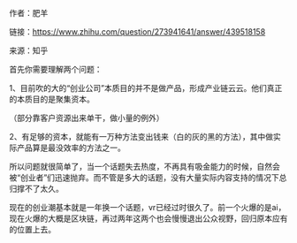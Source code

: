 作者：肥羊

链接：https://www.zhihu.com/question/273941641/answer/439518158

来源：知乎



首先你需要理解两个问题：

1、目前吹的大的“创业公司”本质目的并不是做产品，形成产业链云云。他们真正的本质目的是聚集资本。

（部分靠客户资源出来单干，做小量的例外）

2、有足够的资本，就能有一万种方法变出钱来（白的灰的黑的方法），其中做实际产品算是最没效率的方法之一。

所以问题就很简单了，当一个话题失去热度，不再具有吸金能力的时候，自然会被“创业者”们迅速抛弃。而不管是多大的话题，没有大量实际内容支持的情况下总归撑不了太久。

现在的创业潮基本就是一年换一个话题，vr已经过时很久了。前一个火爆的是ai，现在火爆的大概是区块链，再过两年这两个也会慢慢退出公众视野，回归原本应有的位置上去。





